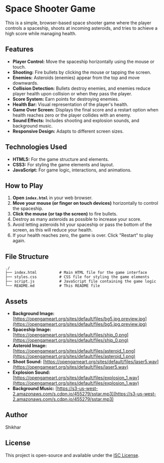 # Space Shooter Game

This is a simple, browser-based space shooter game where the player controls a spaceship, shoots at incoming asteroids, and tries to achieve a high score while managing health.

## Features

- **Player Control:** Move the spaceship horizontally using the mouse or touch.
- **Shooting:** Fire bullets by clicking the mouse or tapping the screen.
- **Enemies:** Asteroids (enemies) appear from the top and move downwards.
- **Collision Detection:** Bullets destroy enemies, and enemies reduce player health upon collision or when they pass the player.
- **Score System:** Earn points for destroying enemies.
- **Health Bar:** Visual representation of the player's health.
- **Game Over Screen:** Displays the final score and a restart option when health reaches zero or the player collides with an enemy.
- **Sound Effects:** Includes shooting and explosion sounds, and background music.
- **Responsive Design:** Adapts to different screen sizes.

## Technologies Used

- **HTML5:** For the game structure and elements.
- **CSS3:** For styling the game elements and layout.
- **JavaScript:** For game logic, interactions, and animations.

## How to Play

1.  **Open `index.html`** in your web browser.
2.  **Move your mouse (or finger on touch devices)** horizontally to control the spaceship.
3.  **Click the mouse (or tap the screen)** to fire bullets.
4.  Destroy as many asteroids as possible to increase your score.
5.  Avoid letting asteroids hit your spaceship or pass the bottom of the screen, as this will reduce your health.
6.  If your health reaches zero, the game is over. Click "Restart" to play again.

## File Structure

```
./
├── index.html          # Main HTML file for the game interface
├── styles.css          # CSS file for styling the game elements
├── script.js           # JavaScript file containing the game logic
└── README.md           # This README file
```

## Assets

- **Background Image:** [https://opengameart.org/sites/default/files/bg5.jpg.preview.jpg](https://opengameart.org/sites/default/files/bg5.jpg.preview.jpg)
- **Spaceship Image:** [https://opengameart.org/sites/default/files/ship_0.png](https://opengameart.org/sites/default/files/ship_0.png)
- **Asteroid Image:** [https://opengameart.org/sites/default/files/asteroid_1.png](https://opengameart.org/sites/default/files/asteroid_1.png)
- **Shoot Sound:** [https://opengameart.org/sites/default/files/laser5.wav](https://opengameart.org/sites/default/files/laser5.wav)
- **Explosion Sound:** [https://opengameart.org/sites/default/files/explosion_1.wav](https://opengameart.org/sites/default/files/explosion_1.wav)
- **Background Music:** [https://s3-us-west-2.amazonaws.com/s.cdpn.io/455279/sstar.mp3](https://s3-us-west-2.amazonaws.com/s.cdpn.io/455279/sstar.mp3)

## Author

Shikhar

## License

This project is open-source and available under the [ISC License](https://opensource.org/licenses/ISC).
